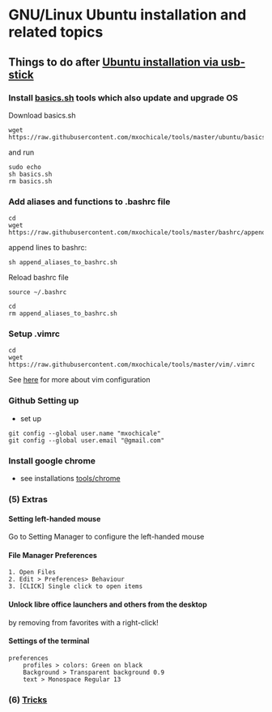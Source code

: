 # GNU/Linux Ubuntu installation and related topics
## Things to do after [Ubuntu installation via usb-stick](installation-usb-stick.md)
### Install [basics.sh](basics.sh) tools which also update and upgrade OS
Download basics.sh
```
wget https://raw.githubusercontent.com/mxochicale/tools/master/ubuntu/basics.sh
```
and run
```
sudo echo
sh basics.sh
rm basics.sh 
```

### Add aliases and functions to .bashrc file 
```
cd 
wget https://raw.githubusercontent.com/mxochicale/tools/master/bashrc/append_aliases_to_bashrc.sh
```

append lines to bashrc:
```
sh append_aliases_to_bashrc.sh
```

Reload bashrc file
```
source ~/.bashrc
```

```
cd
rm append_aliases_to_bashrc.sh
```

### Setup .vimrc
```
cd
wget https://raw.githubusercontent.com/mxochicale/tools/master/vim/.vimrc
```
See [here](https://github.com/mxochicale/tools/tree/master/vim) for more about vim configuration 


### Github Setting up
* set up
```
git config --global user.name "mxochicale"
git config --global user.email "@gmail.com"
```

### Install google chrome
* see installations [tools/chrome](../chrome)

### (5) Extras
#### Setting left-handed mouse
  Go to Setting Manager to configure the left-handed mouse

#### File Manager Preferences
	1. Open Files
	2. Edit > Preferences> Behaviour
	3. [CLICK] Single click to open items

#### Unlock libre office launchers and others from the desktop
by removing from favorites with a right-click!

#### Settings of the terminal 
	preferences
		profiles > colors: Green on black
		Background > Transparent background 0.9  
		text > Monospace Regular 13

### (6) [Tricks](tricks.md)
